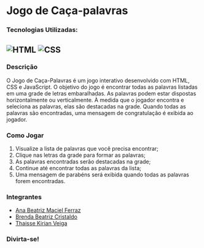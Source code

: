 # Jogo de Caça-palavras

### Tecnologias Utilizadas:
## ![HTML](https://img.shields.io/badge/HTML5-E34F26?style=for-the-badge&logo=html5&logoColor=white) ![CSS](https://img.shields.io/badge/CSS3-1572B6?style=for-the-badge&logo=css3&logoColor=white)

### Descrição
O Jogo de Caça-Palavras é um jogo interativo desenvolvido com HTML, CSS e JavaScript. O objetivo do jogo é encontrar todas as palavras listadas em uma grade de letras embaralhadas. As palavras podem estar dispostas horizontalmente ou verticalmente. À medida que o jogador encontra e seleciona as palavras, elas são destacadas na grade. Quando todas as palavras são encontradas, uma mensagem de congratulação é exibida ao jogador.

### Como Jogar
1. Visualize a lista de palavras que você precisa encontrar;
2. Clique nas letras da grade para formar as palavras;
3. As palavras encontradas serão destacadas na grade;
4. Continue até encontrar todas as palavras da lista;
5. Uma mensagem de parabéns será exibida quando todas as palavras forem encontradas.

### Integrantes
<ul>
  <li><a href="https://github.com/anabmferraz">Ana Beatriz Maciel Ferraz</a></li>
  <li><a href="https://github.com/brendacristaldo">Brenda Beatriz Cristaldo</a></li>
  <li><a href="https://github.com/Thakirian">Thaisse Kirian Veiga</a></li>
</ul>

### Divirta-se!

